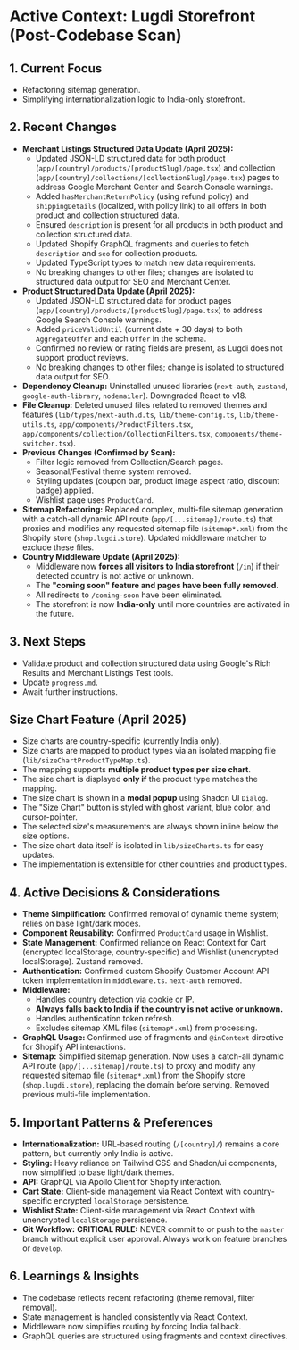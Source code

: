 # Active Context: Lugdi Storefront (Post-Codebase Scan)

## 1. Current Focus

- Refactoring sitemap generation.
- Simplifying internationalization logic to India-only storefront.

## 2. Recent Changes

- **Merchant Listings Structured Data Update (April 2025):**
  - Updated JSON-LD structured data for both product (`app/[country]/products/[productSlug]/page.tsx`) and collection (`app/[country]/collections/[collectionSlug]/page.tsx`) pages to address Google Merchant Center and Search Console warnings.
  - Added `hasMerchantReturnPolicy` (using refund policy) and `shippingDetails` (localized, with policy link) to all offers in both product and collection structured data.
  - Ensured `description` is present for all products in both product and collection structured data.
  - Updated Shopify GraphQL fragments and queries to fetch `description` and `seo` for collection products.
  - Updated TypeScript types to match new data requirements.
  - No breaking changes to other files; changes are isolated to structured data output for SEO and Merchant Center.
- **Product Structured Data Update (April 2025):**
  - Updated JSON-LD structured data for product pages (`app/[country]/products/[productSlug]/page.tsx`) to address Google Search Console warnings.
  - Added `priceValidUntil` (current date + 30 days) to both `AggregateOffer` and each `Offer` in the schema.
  - Confirmed no review or rating fields are present, as Lugdi does not support product reviews.
  - No breaking changes to other files; change is isolated to structured data output for SEO.
- **Dependency Cleanup:** Uninstalled unused libraries (`next-auth`, `zustand`, `google-auth-library`, `nodemailer`). Downgraded React to v18.
- **File Cleanup:** Deleted unused files related to removed themes and features (`lib/types/next-auth.d.ts`, `lib/theme-config.ts`, `lib/theme-utils.ts`, `app/components/ProductFilters.tsx`, `app/components/collection/CollectionFilters.tsx`, `components/theme-switcher.tsx`).
- **Previous Changes (Confirmed by Scan):**
  - Filter logic removed from Collection/Search pages.
  - Seasonal/Festival theme system removed.
  - Styling updates (coupon bar, product image aspect ratio, discount badge) applied.
  - Wishlist page uses `ProductCard`.
- **Sitemap Refactoring:** Replaced complex, multi-file sitemap generation with a catch-all dynamic API route (`app/[...sitemap]/route.ts`) that proxies and modifies any requested sitemap file (`sitemap*.xml`) from the Shopify store (`shop.lugdi.store`). Updated middleware matcher to exclude these files.
- **Country Middleware Update (April 2025):**
  - Middleware now **forces all visitors to India storefront** (`/in`) if their detected country is not active or unknown.
  - The **"coming soon" feature and pages have been fully removed**.
  - All redirects to `/coming-soon` have been eliminated.
  - The storefront is now **India-only** until more countries are activated in the future.

## 3. Next Steps

- Validate product and collection structured data using Google's Rich Results and Merchant Listings Test tools.
- Update `progress.md`.
- Await further instructions.

## Size Chart Feature (April 2025)

- Size charts are country-specific (currently India only).
- Size charts are mapped to product types via an isolated mapping file (`lib/sizeChartProductTypeMap.ts`).
- The mapping supports **multiple product types per size chart**.
- The size chart is displayed **only if** the product type matches the mapping.
- The size chart is shown in a **modal popup** using Shadcn UI `Dialog`.
- The "Size Chart" button is styled with ghost variant, blue color, and cursor-pointer.
- The selected size's measurements are always shown inline below the size options.
- The size chart data itself is isolated in `lib/sizeCharts.ts` for easy updates.
- The implementation is extensible for other countries and product types.

## 4. Active Decisions & Considerations

- **Theme Simplification:** Confirmed removal of dynamic theme system; relies on base light/dark modes.
- **Component Reusability:** Confirmed `ProductCard` usage in Wishlist.
- **State Management:** Confirmed reliance on React Context for Cart (encrypted localStorage, country-specific) and Wishlist (unencrypted localStorage). Zustand removed.
- **Authentication:** Confirmed custom Shopify Customer Account API token implementation in `middleware.ts`. `next-auth` removed.
- **Middleware:** 
  - Handles country detection via cookie or IP.
  - **Always falls back to India if the country is not active or unknown.**
  - Handles authentication token refresh.
  - Excludes sitemap XML files (`sitemap*.xml`) from processing.
- **GraphQL Usage:** Confirmed use of fragments and `@inContext` directive for Shopify API interactions.
- **Sitemap:** Simplified sitemap generation. Now uses a catch-all dynamic API route (`app/[...sitemap]/route.ts`) to proxy and modify any requested sitemap file (`sitemap*.xml`) from the Shopify store (`shop.lugdi.store`), replacing the domain before serving. Removed previous multi-file implementation.

## 5. Important Patterns & Preferences

- **Internationalization:** URL-based routing (`/[country]/`) remains a core pattern, but currently only India is active.
- **Styling:** Heavy reliance on Tailwind CSS and Shadcn/ui components, now simplified to base light/dark themes.
- **API:** GraphQL via Apollo Client for Shopify interaction.
- **Cart State:** Client-side management via React Context with country-specific encrypted `localStorage` persistence.
- **Wishlist State:** Client-side management via React Context with unencrypted `localStorage` persistence.
- **Git Workflow:** **CRITICAL RULE:** NEVER commit to or push to the `master` branch without explicit user approval. Always work on feature branches or `develop`.

## 6. Learnings & Insights

- The codebase reflects recent refactoring (theme removal, filter removal).
- State management is handled consistently via React Context.
- Middleware now simplifies routing by forcing India fallback.
- GraphQL queries are structured using fragments and context directives.
